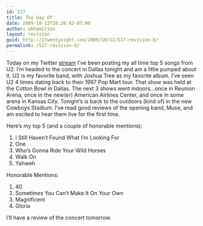 ```yaml
---
id: 527
title: The Day Of
date: 2009-10-12T20:20:42-07:00
author: wbhamilton
layout: revision
guid: http://1twentyeight.com/2009/10/12/517-revision-8/
permalink: /517-revision-8/
---
```

Today on my Twitter [stream](http://twitter.com/wbhamilton) I&#8217;ve been posting my all time top 5 songs from U2. I&#8217;m headed to the concert in Dallas tonight and am a little pumped about it. U2 is my favorite band, with Joshua Tree as my favorite album. I&#8217;ve seen U2 4 times dating back to their 1997 Pop Mart tour. That show was held at the Cotton Bowl in Dallas. The next 3 shows went indoors&#8230;once in Reunion Arena, once in the new(er) American Airlines Center, and once in some arena in Kansas City. Tonight&#8217;s is back to the outdoors (kind of) in the new Cowboys Stadium. I&#8217;ve read good reviews of the opening band, Muse, and am excited to hear them live for the first time.

Here&#8217;s my top 5 (and a couple of honorable mentions):

  1. I Still Haven&#8217;t Found What I&#8217;m Looking For
  2. One
  3. Who&#8217;s Gonna Ride Your Wild Horses
  4. Walk On
  5. Yahweh

Honorable Mentions:

  1. 40
  2. Sometimes You Can&#8217;t Make It On Your Own
  3. Magnificent
  4. Gloria

I&#8217;ll have a review of the concert tomorrow.